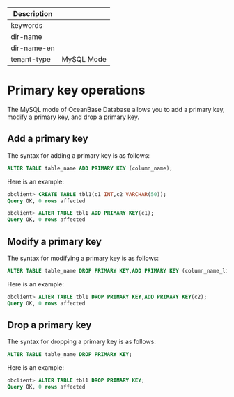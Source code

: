 | Description   |                 |
|---------------|-----------------|
| keywords      |                 |
| dir-name      |                 |
| dir-name-en   |                 |
| tenant-type   | MySQL Mode      |

# Primary key operations

The MySQL mode of OceanBase Database allows you to add a primary key, modify a primary key, and drop a primary key.

## Add a primary key

The syntax for adding a primary key is as follows:

```sql
ALTER TABLE table_name ADD PRIMARY KEY (column_name);
```

Here is an example:

```sql
obclient> CREATE TABLE tbl1(c1 INT,c2 VARCHAR(50));
Query OK, 0 rows affected

obclient> ALTER TABLE tbl1 ADD PRIMARY KEY(c1);
Query OK, 0 rows affected
```

## Modify a primary key

The syntax for modifying a primary key is as follows:

```sql
ALTER TABLE table_name DROP PRIMARY KEY,ADD PRIMARY KEY (column_name_list);
```

Here is an example:

```sql
obclient> ALTER TABLE tbl1 DROP PRIMARY KEY,ADD PRIMARY KEY(c2);
Query OK, 0 rows affected
```

## Drop a primary key

The syntax for dropping a primary key is as follows:

```sql
ALTER TABLE table_name DROP PRIMARY KEY;
```

Here is an example:

```sql
obclient> ALTER TABLE tbl1 DROP PRIMARY KEY;
Query OK, 0 rows affected
```
